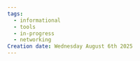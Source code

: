 ```yaml
---
tags:
  - informational
  - tools
  - in-progress
  - networking
Creation date: Wednesday August 6th 2025
---
```



